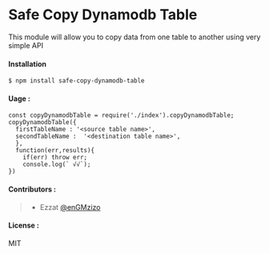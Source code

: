 Safe Copy Dynamodb Table
===================

This module will allow you to copy data from one table to another using very simple API


#### Installation

    $ npm install safe-copy-dynamodb-table

#### Uage :


    const copyDynamodbTable = require('./index').copyDynamodbTable;
    copyDynamodbTable({
      firstTableName : '<source table name>',
      secondTableName :  '<destination table name>',
      },
      function(err,results){
        if(err) throw err;
        console.log(` √√`);
    })

#### Contributors :

> - Ezzat [@enGMzizo](https://twitter.com/enGMzizo)

#### License :

MIT

